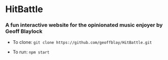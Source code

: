# HitBattle

### A fun interactive website for the opinionated music enjoyer by Geoff Blaylock

* To clone: `git clone https://github.com/geoffblay/HitBattle.git`

* To run: `npm start`